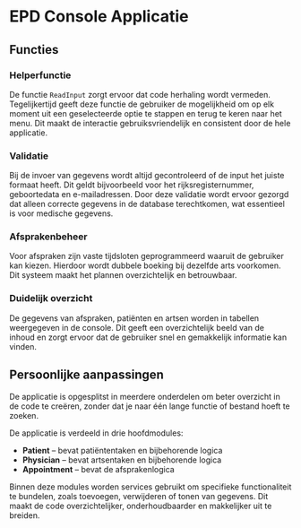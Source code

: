 # EPD Console Applicatie

## Functies

### Helperfunctie
De functie `ReadInput` zorgt ervoor dat code herhaling wordt vermeden. Tegelijkertijd geeft deze functie de gebruiker de mogelijkheid om op elk moment uit een geselecteerde optie te stappen en terug te keren naar het menu. Dit maakt de interactie gebruiksvriendelijk en consistent door de hele applicatie.

### Validatie
Bij de invoer van gegevens wordt altijd gecontroleerd of de input het juiste formaat heeft. Dit geldt bijvoorbeeld voor het rijksregisternummer, geboortedata en e-mailadressen. Door deze validatie wordt ervoor gezorgd dat alleen correcte gegevens in de database terechtkomen, wat essentieel is voor medische gegevens.

### Afsprakenbeheer
Voor afspraken zijn vaste tijdsloten geprogrammeerd waaruit de gebruiker kan kiezen. Hierdoor wordt dubbele boeking bij dezelfde arts voorkomen. Dit systeem maakt het plannen overzichtelijk en betrouwbaar.

### Duidelijk overzicht
De gegevens van afspraken, patiënten en artsen worden in tabellen weergegeven in de console. Dit geeft een overzichtelijk beeld van de inhoud en zorgt ervoor dat de gebruiker snel en gemakkelijk informatie kan vinden.

## Persoonlijke aanpassingen
De applicatie is opgesplitst in meerdere onderdelen om beter overzicht in de code te creëren, zonder dat je naar één lange functie of bestand hoeft te zoeken.  

De applicatie is verdeeld in drie hoofdmodules:

- **Patient** – bevat patiëntentaken en bijbehorende logica  
- **Physician** – bevat artsentaken en bijbehorende logica  
- **Appointment** – bevat de afsprakenlogica  

Binnen deze modules worden services gebruikt om specifieke functionaliteit te bundelen, zoals toevoegen, verwijderen of tonen van gegevens. Dit maakt de code overzichtelijker, onderhoudbaarder en makkelijker uit te breiden.
